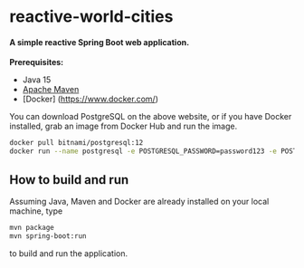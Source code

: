 # reactive-world-cities

#### A simple reactive Spring Boot web application.

**Prerequisites:**

* Java 15
* [Apache Maven](https:http://maven.apache.org/)
* [Docker] (https://www.docker.com/) 

You can download PostgreSQL on the above website, or if you have Docker installed,
grab an image from Docker Hub and run the image. 
```bash
docker pull bitnami/postgresql:12
docker run --name postgresql -e POSTGRESQL_PASSWORD=password123 -e POSTGRES_DB=spring -p 5432:5432 bitnami/postgresql:12
```

## How to build and run

Assuming Java, Maven and Docker are already installed on your local machine, type

```bash
mvn package
mvn spring-boot:run
```

to build and run the application.